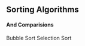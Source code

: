  ## Sorting Algorithms 
 #### And Comparisions

  <p className='link-container'>
    <Link href='/algorithms/bubble-sort'><a className='link'>Bubble Sort</a></Link>
    <Link href='/algorithms/selection-sort'><a className='link'>Selection Sort</a></Link>
  </p>